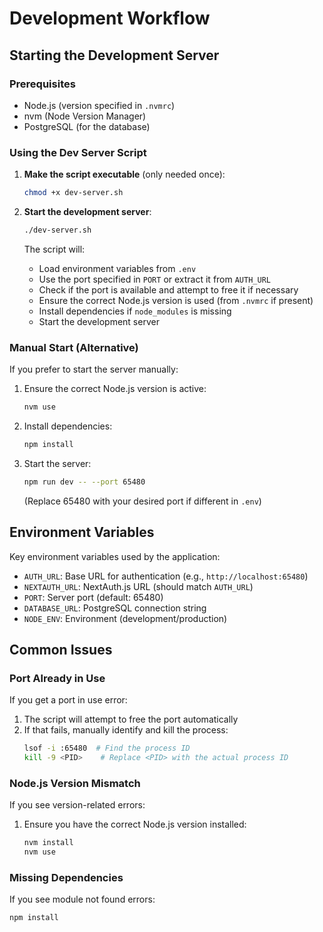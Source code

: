 # Development Workflow

## Starting the Development Server

### Prerequisites
- Node.js (version specified in `.nvmrc`)
- nvm (Node Version Manager)
- PostgreSQL (for the database)

### Using the Dev Server Script

1. **Make the script executable** (only needed once):
   ```bash
   chmod +x dev-server.sh
   ```

2. **Start the development server**:
   ```bash
   ./dev-server.sh
   ```

   The script will:
   - Load environment variables from `.env`
   - Use the port specified in `PORT` or extract it from `AUTH_URL`
   - Check if the port is available and attempt to free it if necessary
   - Ensure the correct Node.js version is used (from `.nvmrc` if present)
   - Install dependencies if `node_modules` is missing
   - Start the development server

### Manual Start (Alternative)

If you prefer to start the server manually:

1. Ensure the correct Node.js version is active:
   ```bash
   nvm use
   ```

2. Install dependencies:
   ```bash
   npm install
   ```

3. Start the server:
   ```bash
   npm run dev -- --port 65480
   ```
   (Replace 65480 with your desired port if different in `.env`)

## Environment Variables

Key environment variables used by the application:

- `AUTH_URL`: Base URL for authentication (e.g., `http://localhost:65480`)
- `NEXTAUTH_URL`: NextAuth.js URL (should match `AUTH_URL`)
- `PORT`: Server port (default: 65480)
- `DATABASE_URL`: PostgreSQL connection string
- `NODE_ENV`: Environment (development/production)

## Common Issues

### Port Already in Use
If you get a port in use error:
1. The script will attempt to free the port automatically
2. If that fails, manually identify and kill the process:
   ```bash
   lsof -i :65480  # Find the process ID
   kill -9 <PID>    # Replace <PID> with the actual process ID
   ```

### Node.js Version Mismatch
If you see version-related errors:
1. Ensure you have the correct Node.js version installed:
   ```bash
   nvm install
   nvm use
   ```

### Missing Dependencies
If you see module not found errors:
```bash
npm install
```
